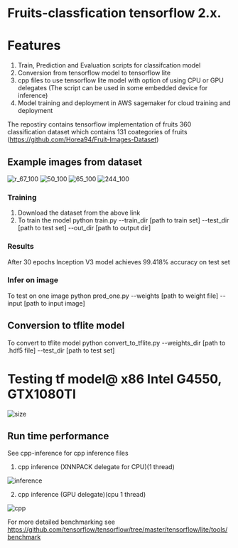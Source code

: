 # Fruits-classfication tensorflow 2.x. 
# Features
1. Train, Prediction and Evaluation scripts for classifcation model
2. Conversion from tensorflow model to tensorflow lite
3. cpp files to use tensorflow lite model with option of using CPU or GPU delegates (The script can be used in some embedded device for inference)
4. Model training and deployment in AWS sagemaker for cloud training and deployment


The repostiry contains tensorflow implementation of fruits 360 classification dataset which contains 131 coategories of fruits (https://github.com/Horea94/Fruit-Images-Dataset)
## Example images from dataset
![r_67_100](https://user-images.githubusercontent.com/22799415/108272167-2cfe3600-7172-11eb-800c-8cd8bc15a1d9.jpg)
![50_100](https://user-images.githubusercontent.com/22799415/108272203-37b8cb00-7172-11eb-8ddd-a64242345f2b.jpg)
![65_100](https://user-images.githubusercontent.com/22799415/108272246-43a48d00-7172-11eb-8806-836ea7ea1f9f.jpg)
![244_100](https://user-images.githubusercontent.com/22799415/108272278-4c955e80-7172-11eb-9f39-1bd27cda439a.jpg)

### Training
1) Download the dataset from the above link
2) To train the model python train.py --train_dir [path to train set] --test_dir [path to test set] --out_dir [path to output dir]

### Results
After 30 epochs Inception V3 model achieves 99.418% accuracy on test set

### Infer on image  
To test on one image python pred_one.py --weights [path to weight file] --input [path to input image]

## Conversion to tflite model
To convert to tflite model python convert_to_tflite.py --weights_dir [path to .hdf5 file] --test_dir [path to test set]

# Testing tf model@ x86 Intel G4550, GTX1080TI
![size](https://user-images.githubusercontent.com/22799415/108342600-41c2e400-71db-11eb-8ec0-da3e874ab4f2.png)
## Run time performance
See cpp-inference for cpp inference files
1) cpp inference (XNNPACK delegate for CPU)(1 thread)

![inference](https://user-images.githubusercontent.com/22799415/108342624-4a1b1f00-71db-11eb-9529-69c81e353867.png)

2) cpp inference (GPU delegate)(cpu 1 thread)

![cpp](https://user-images.githubusercontent.com/22799415/108347796-4094b580-71e1-11eb-8ba9-76fa7ccfb5cd.png)

For more detailed benchmarking see https://github.com/tensorflow/tensorflow/tree/master/tensorflow/lite/tools/benchmark
